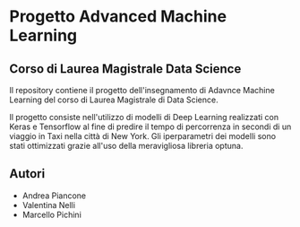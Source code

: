 # Progetto Advanced Machine Learning

## Corso di Laurea Magistrale Data Science



Il repository contiene il progetto dell'insegnamento di Adavnce Machine Learning del corso di Laurea Magistrale di Data Science. 

Il progetto consiste nell'utilizzo di modelli di Deep Learning realizzati con Keras  e Tensorflow al fine di predire il tempo di percorrenza in secondi di un viaggio in Taxi nella città di New York.  Gli iperparametri dei modelli sono stati ottimizzati grazie all'uso della meravigliosa libreria optuna. 


## Autori

* Andrea Piancone
* Valentina Nelli
* Marcello Pichini



